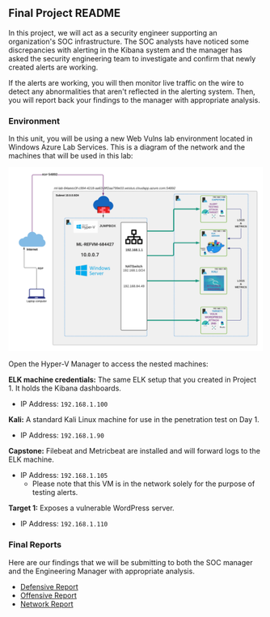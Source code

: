 ## Final Project README

In this project, we will act as a security engineer supporting an organization's SOC infrastructure. The SOC analysts have noticed some discrepancies with alerting in the Kibana system and the manager has asked the security engineering team to investigate and confirm that newly created alerts are working. 

If the alerts are working, you will then monitor live traffic on the wire to detect any abnormalities that aren't reflected in the alerting system. Then, you will report back your findings to the manager with appropriate analysis.


### Environment


In this unit, you will be using a new Web Vulns lab environment located in Windows Azure Lab Services. This is a diagram of the network and the machines that will be used in this lab:

![](defensive/images/defensive/network_topology.png)

Open the Hyper-V Manager to access the nested machines:

**ELK machine credentials:** The same ELK setup that you created in Project 1. It holds the Kibana dashboards.

- IP Address: `192.168.1.100`

**Kali:** A standard Kali Linux machine for use in the penetration test on Day 1. 

- IP Address: `192.168.1.90`

**Capstone:** Filebeat and Metricbeat are installed and will forward logs to the ELK machine. 
- IP Address: `192.168.1.105`
   - Please note that this VM is in the network solely for the purpose of testing alerts.

**Target 1:** Exposes a vulnerable WordPress server.
- IP Address: `192.168.1.110`



### Final Reports

Here are our findings that we will be submitting to both the SOC manager and the Engineering Manager with appropriate analysis.

* [Defensive Report](defensive/README.md)
* [Offensive Report](offensive/README.md)
* [Network Report](network/README.md)

#### 